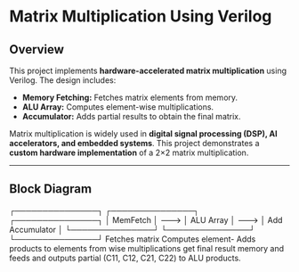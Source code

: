 # Matrix Multiplication Using Verilog

## Overview
This project implements **hardware-accelerated matrix multiplication** using Verilog. The design includes:
- **Memory Fetching:** Fetches matrix elements from memory.
- **ALU Array:** Computes element-wise multiplications.
- **Accumulator:** Adds partial results to obtain the final matrix.

Matrix multiplication is widely used in **digital signal processing (DSP), AI accelerators, and embedded systems**. This project demonstrates a **custom hardware implementation** of a 2×2 matrix multiplication.

---

## Block Diagram

┌───────────────┐        ┌───────────────┐        ┌───────────────┐
│   MemFetch    │  --->  │   ALU Array   │  --->  │ Add Accumulator │
└───────────────┘        └───────────────┘        └───────────────┘
   Fetches matrix           Computes element-         Adds products to
   elements from            wise multiplications      get final result
   memory and feeds         and outputs partial      (C11, C12, C21, C22)
   to ALU                   products.
